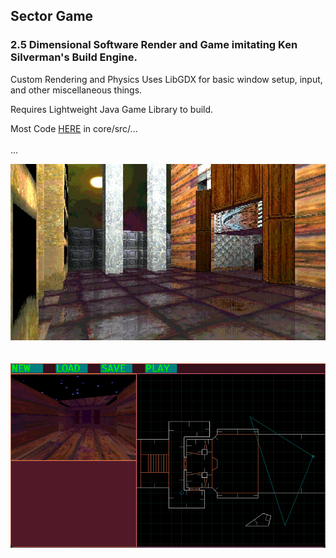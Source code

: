 ## Sector Game

### 2.5 Dimensional Software Render and Game imitating Ken Silverman's Build Engine.

Custom Rendering and Physics
Uses LibGDX for basic window setup, input, and other miscellaneous things.

Requires Lightweight Java Game Library to build.

<div>Most Code <a href="https://github.com/seanconnor10/diSector/tree/main/core/src/com/disector">HERE</a> in core/src/...</div>

<br>
...
<p>
  <img src="documents/readme-screenshots/sector_game_screenshot.jpg" width="800" title="Screenshot">
  <br><br><br>
  <img src="documents/readme-screenshots/editor_screen.png" width="800" title="Editor Screenshot">
</p>
